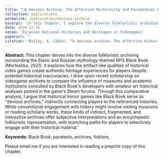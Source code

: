 ```yaml
---
title: "👹A Devious Archive: The Affective Historicity and Paratextual Russian Folkloristics of Black Book"
collection: publications
permalink: /publication/devious-archive
excerpt: 'In this chapter, I explore the diverse folkloristic archiving in the Slavic mythology-themed RPG <i>Black Book</i> and how it creates authentic heritage experiences despite historical inaccuracies. Comparing the influence of formal institutions with amateur analyses on Steam forums, I argue that historical horror games like Black Book act as "devious archives," offering subjective and interactive connections to history.'
date: 2024-12-31
venue: 'Eurasian National Histories and Heritages in Videogames'
paperurl: ''
citation: 'Bailey, A. (2024). “A devious archive: The affective historicity and paratextual Russian folkloristics of Black Book.” In Eurasian National Histories and Heritages in Videogames, edited by Michael Mochoki, Routledge.'
---
```


<b>Abstract:</b> This chapter delves into the diverse folkloristic archiving surrounding the Slavic and Russian mythology-themed RPG Black Book (Morteshka, 2021). It explores how the artifact-like qualities of historical video games create authentic heritage experiences for players despite potential historical inaccuracies. I draw upon recent scholarship on videogame archives to compare the influence of museums and academic institutions consulted by Black Book's developers with amateur art historical analyses posted in the game's Steam forums. Through this comparative analysis, I argue that historical horror games like Black Book serve as "devious archives," indirectly connecting players to the referenced histories. While conventional engagement with history might involve visiting museums or reading scholarly works, these kinds of indirect, fragmented, and interactive archives offer subjective interpretations and an encyclopedic folkloristic representation, with branching paths for players to selectively engage with their historical material.' 

<b>Keywords:</b> Black Book, paratexts, archives, folklore, 

Please email me if you are interested in reading a preprint copy of this chapter.
